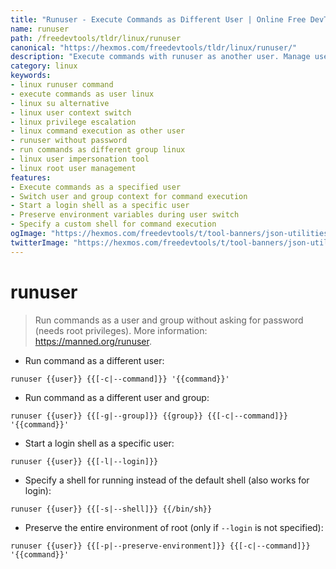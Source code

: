 ```yaml
---
title: "Runuser - Execute Commands as Different User | Online Free DevTools by Hexmos"
name: runuser
path: /freedevtools/tldr/linux/runuser
canonical: "https://hexmos.com/freedevtools/tldr/linux/runuser/"
description: "Execute commands with runuser as another user. Manage user permissions and execute specific commands using different user accounts. Free online tool, no registration required."
category: linux
keywords:
- linux runuser command
- execute commands as user linux
- linux su alternative
- linux user context switch
- linux privilege escalation
- linux command execution as other user
- runuser without password
- run commands as different group linux
- linux user impersonation tool
- linux root user management
features:
- Execute commands as a specified user
- Switch user and group context for command execution
- Start a login shell as a specific user
- Preserve environment variables during user switch
- Specify a custom shell for command execution
ogImage: "https://hexmos.com/freedevtools/t/tool-banners/json-utilities-banner.png"
twitterImage: "https://hexmos.com/freedevtools/t/tool-banners/json-utilities-banner.png"
---
```


# runuser

> Run commands as a user and group without asking for password (needs root privileges).
> More information: <https://manned.org/runuser>.

- Run command as a different user:

`runuser {{user}} {{[-c|--command]}} '{{command}}'`

- Run command as a different user and group:

`runuser {{user}} {{[-g|--group]}} {{group}} {{[-c|--command]}} '{{command}}'`

- Start a login shell as a specific user:

`runuser {{user}} {{[-l|--login]}}`

- Specify a shell for running instead of the default shell (also works for login):

`runuser {{user}} {{[-s|--shell]}} {{/bin/sh}}`

- Preserve the entire environment of root (only if `--login` is not specified):

`runuser {{user}} {{[-p|--preserve-environment]}} {{[-c|--command]}} '{{command}}'`
